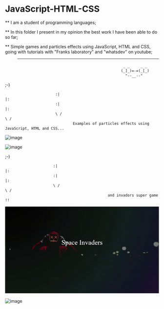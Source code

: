# JavaScript-HTML-CSS <br />

** I am a student of programming languages;<br>

** In this folder I present in my opinion the best work I have been able to do so far;<br>

** Simple games and particles effects using JavaScript, HTML and CSS, going with tutorials with "Franks laboratory" and "whatsdev" on youtube;
><hr>
                                                          _ _     _ _
                                                         (_]_)=-=(_[_)
                                                           "--__--"

;-)
  
                           :|                                                                            |:
                           :|                                                                            |:
                           \ /                                                                          \ /
                                   Examples of particles effects using JavaScript, HTML and CSS...
>
![image]( https://github.com/nataliaas/JavaScript-HTML-CSS/blob/main/PixelsSmokeEffects/PixelsEffect.gif) 

![image]( https://github.com/nataliaas/JavaScript-HTML-CSS/blob/main/PixelsFun-Google-Chrome-2021-04-25-11-26-45.gif) 

;-)
  
                          :|                                                                            |:
                          :|                                                                            |:
                          \ /                                                                          \ /
                                                   and invadors super game !!
>



![image]( https://github.com/nataliaas/JavaScript-HTML-CSS/blob/main/Invadors/Invadors%20-%20Starting.gif) 

![image]( https://github.com/nataliaas/JavaScript-HTML-CSS/blob/main/Invadors/Invadors%20.gif) 
